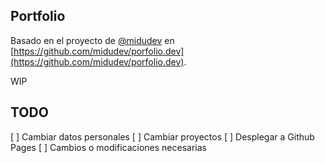 ## Portfolio

Basado en el proyecto de [@midudev](https://github.com/midudev) en [https://github.com/midudev/porfolio.dev](https://github.com/midudev/porfolio.dev).

WIP

## TODO

[ ] Cambiar datos personales
[ ] Cambiar proyectos
[ ] Desplegar a Github Pages
[ ] Cambios o modificaciones necesarias